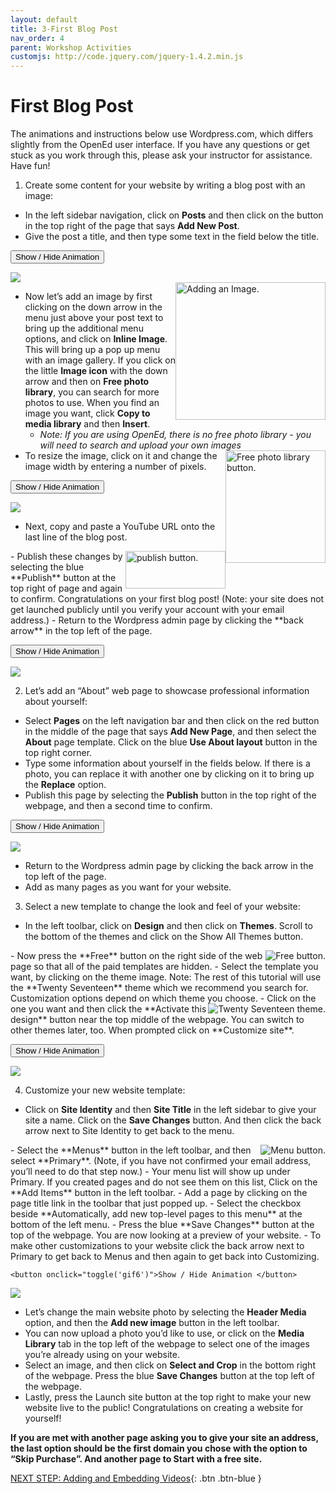 ```yaml
---
layout: default
title: 3-First Blog Post
nav_order: 4
parent: Workshop Activities
customjs: http://code.jquery.com/jquery-1.4.2.min.js
---
```

# First Blog Post
The animations and instructions below use Wordpress.com, which differs slightly from the OpenEd user interface.  If you have any questions or get stuck as you work through this, please ask your instructor for assistance. Have fun!

1. Create some content for your website by writing a blog post with an image:
  - In the left sidebar navigation, click on **Posts** and then click on the button in the top right of the page that says **Add New Post**. 
  - Give the post a title, and then type some text in the field below the title.<br>

 <button onclick="toggle('gif1')">Show / Hide Animation </button>
 <div id="gif1">
 <img src="images/opened-blog-02.gif">
 </div>

  <img src="images//opened-blog-03.png" style="float:right;width:240px;height:220px" alt="Adding an Image."> 

  - Now let’s add an image by first clicking on the down arrow in the menu just above your post text to bring up the additional menu options, and click on **Inline Image**. This will bring up a pop up menu with an image gallery. If you click on the little **Image icon** with the down arrow and then on **Free photo library**, you can search for more photos to use. When you find an image you want, click **Copy to media library** and then **Insert**. 
    - _Note: If you are using OpenEd, there is no free photo library - you will need to search and upload your own images_
    <img src="images//opened-blog-04.png" style="float:right;width:160px;height:180px" alt="Free photo library button."> 
  - To resize the image, click on it and change the image width by entering a number of pixels.<br>

 <button onclick="toggle('gif2')">Show / Hide Animation </button>
 <div id="gif2">
 <img src="images/opened-blog-05.gif">
 </div>

  - Next, copy and paste a YouTube URL onto the last line of the blog post.
  <img src="images//opened-blog-06.png" style="float:right;width:160px;height:60px" alt="publish button."> 
  - Publish these changes by selecting the blue **Publish** button at the top right of page and again to confirm. Congratulations on your first blog post! (Note: your site does not get launched publicly until you verify your account with your email address.)
  - Return to the Wordpress admin page by clicking the **back arrow** in the top left of the page.<br>

 <button onclick="toggle('gif3')">Show / Hide Animation </button>
 <div id="gif3">
 <img src="images/opened-blog-07.gif">
 </div>

  
2. Let’s add an “About” web page to showcase professional information about yourself:
  - Select **Pages** on the left navigation bar and then click on the red button in the middle of the page that says **Add New Page**, and then select the **About** page template. Click on the blue **Use About layout** button in the top right corner.
  - Type some information about yourself in the fields below. If there is a photo, you can replace it with another one by clicking on it to bring up the **Replace** option. 
  - Publish this page by selecting the **Publish** button in the top right of the webpage, and then a second time to confirm.<br>  

  <button onclick="toggle('gif4')">Show / Hide Animation </button>
 <div id="gif4">
 <img src="images/opened-blog-08.gif">
 </div>

  - Return to the Wordpress admin page by clicking the back arrow in the top left of the page.
  - Add as many pages as you want for your website.

3. Select a new template to change the look and feel of your website:
  - In the left toolbar, click on **Design** and then click on **Themes**. Scroll to the bottom of the themes and click on the Show All Themes button.
  <img src="images//opened-blog-09.png" style="float:right" alt="Free button."> 
  - Now press the **Free** button on the right side of the web page so that all of the paid templates are hidden.
  - Select the template you want, by clicking on the theme image. Note: The rest of this tutorial will use the **Twenty Seventeen** theme which we recommend you search for. Customization options depend on which theme you choose.
   <img src="images//opened-blog-10.png" style="float:right" alt="Twenty Seventeen theme."> 
  - Click on the one you want and then click the **Activate this design** button near the top middle of the webpage. You can switch to other themes later, too. When prompted click on **Customize site**.

   <button onclick="toggle('gif5')">Show / Hide Animation </button>
 <div id="gif5">
 <img src="images/opened-blog-11.gif">
 </div>
  
4. Customize your new website template:
  - Click on **Site Identity** and then **Site Title** in the left sidebar to give your site a name. Click on the **Save Changes** button. And then click the back arrow next to Site Identity to get back to the menu. 
  <img src="images//opened-blog-12.png" style="float:right" alt="Menu button."> 
  - Select the **Menus** button in the left toolbar, and then select **Primary**. (Note, if you have not confirmed your email address, you’ll need to do that step now.)
  - Your menu list will show up under Primary. If you created pages and do not see them on this list, Click on the **Add Items** button in the left toolbar.
  - Add a page by clicking on the page title link in the toolbar that just popped up. 
  - Select the checkbox beside **Automatically, add new top-level pages to this menu** at the bottom of the left menu.
  - Press the blue **Save Changes** button at the top of the webpage. You are now looking at a preview of your website.
  - To make other customizations to your website click the back arrow next to Primary to get back to Menus and then again to get back into Customizing.

    <button onclick="toggle('gif6')">Show / Hide Animation </button>
 <div id="gif6">
 <img src="images/opened-blog-13.gif">
 </div>

  - Let’s change the main website photo by selecting the **Header Media** option, and then the **Add new image** button in the left toolbar. 
  - You can now upload a photo you’d like to use, or click on the **Media Library** tab in the top left of the webpage to select one of the images you’re already using on your website.  
  - Select an image, and then click on **Select and Crop** in the bottom right of the webpage. Press the blue **Save Changes** button at the top left of the webpage.
  - Lastly, press the Launch site button at the top right to make your new website live to the public! Congratulations on creating a website for yourself! 

**If you are met with another page asking you to give your site an address, the last option should be the first domain you chose with the option to “Skip Purchase”. And another page to Start with a free site.**

<script>  

    function toggle(input) {
        var x = document.getElementById(input);
        if (x.style.display === "none") {
            x.style.display = "block";
        } else {
            x.style.display = "none";
        }
    }
</script>

[NEXT STEP: Adding and Embedding Videos](add-videos.html){: .btn .btn-blue }


